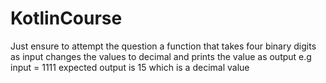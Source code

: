 # KotlinCourse
Just ensure to attempt the question
a function that takes four binary digits as input
changes the values to decimal and 
prints the value as output e.g input = 1111 expected output is 15 which is a decimal value
